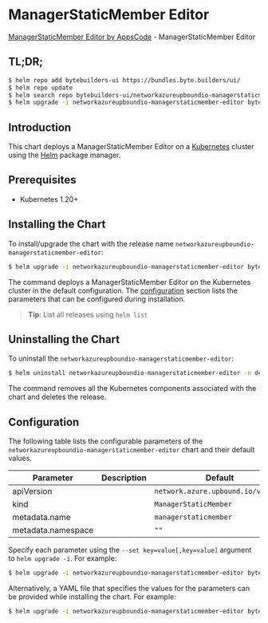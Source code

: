 # ManagerStaticMember Editor

[ManagerStaticMember Editor by AppsCode](https://byte.builders) - ManagerStaticMember Editor

## TL;DR;

```bash
$ helm repo add bytebuilders-ui https://bundles.byte.builders/ui/
$ helm repo update
$ helm search repo bytebuilders-ui/networkazureupboundio-managerstaticmember-editor --version=v0.4.18
$ helm upgrade -i networkazureupboundio-managerstaticmember-editor bytebuilders-ui/networkazureupboundio-managerstaticmember-editor -n default --create-namespace --version=v0.4.18
```

## Introduction

This chart deploys a ManagerStaticMember Editor on a [Kubernetes](http://kubernetes.io) cluster using the [Helm](https://helm.sh) package manager.

## Prerequisites

- Kubernetes 1.20+

## Installing the Chart

To install/upgrade the chart with the release name `networkazureupboundio-managerstaticmember-editor`:

```bash
$ helm upgrade -i networkazureupboundio-managerstaticmember-editor bytebuilders-ui/networkazureupboundio-managerstaticmember-editor -n default --create-namespace --version=v0.4.18
```

The command deploys a ManagerStaticMember Editor on the Kubernetes cluster in the default configuration. The [configuration](#configuration) section lists the parameters that can be configured during installation.

> **Tip**: List all releases using `helm list`

## Uninstalling the Chart

To uninstall the `networkazureupboundio-managerstaticmember-editor`:

```bash
$ helm uninstall networkazureupboundio-managerstaticmember-editor -n default
```

The command removes all the Kubernetes components associated with the chart and deletes the release.

## Configuration

The following table lists the configurable parameters of the `networkazureupboundio-managerstaticmember-editor` chart and their default values.

|     Parameter      | Description |                    Default                    |
|--------------------|-------------|-----------------------------------------------|
| apiVersion         |             | <code>network.azure.upbound.io/v1beta1</code> |
| kind               |             | <code>ManagerStaticMember</code>              |
| metadata.name      |             | <code>managerstaticmember</code>              |
| metadata.namespace |             | <code>""</code>                               |


Specify each parameter using the `--set key=value[,key=value]` argument to `helm upgrade -i`. For example:

```bash
$ helm upgrade -i networkazureupboundio-managerstaticmember-editor bytebuilders-ui/networkazureupboundio-managerstaticmember-editor -n default --create-namespace --version=v0.4.18 --set apiVersion=network.azure.upbound.io/v1beta1
```

Alternatively, a YAML file that specifies the values for the parameters can be provided while
installing the chart. For example:

```bash
$ helm upgrade -i networkazureupboundio-managerstaticmember-editor bytebuilders-ui/networkazureupboundio-managerstaticmember-editor -n default --create-namespace --version=v0.4.18 --values values.yaml
```
